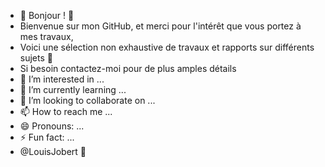 - 👋 Bonjour ! 👋
- Bienvenue sur mon GitHub, et merci pour l'intérêt que vous portez à mes travaux,
- Voici une sélection non exhaustive de travaux et rapports sur différents sujets 👀
- Si besoin contactez-moi pour de plus amples détails
- 👀 I’m interested in ...
- 🌱 I’m currently learning ...
- 💞️ I’m looking to collaborate on ...
- 📫 How to reach me ...
- 😄 Pronouns: ...
- ⚡ Fun fact: ...
- @LouisJobert 👋

<!---
LouisJobert/LouisJobert is a ✨ special ✨ repository because its `README.md` (this file) appears on your GitHub profile.
You can click the Preview link to take a look at your changes.
--->
